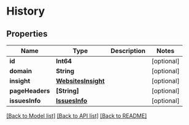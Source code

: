 # History

## Properties
Name | Type | Description | Notes
------------ | ------------- | ------------- | -------------
**id** | **Int64** |  | [optional] 
**domain** | **String** |  | [optional] 
**insight** | [**WebsitesInsight**](WebsitesInsight.md) |  | [optional] 
**pageHeaders** | **[String]** |  | [optional] 
**issuesInfo** | [**IssuesInfo**](IssuesInfo.md) |  | [optional] 

[[Back to Model list]](../README.md#documentation-for-models) [[Back to API list]](../README.md#documentation-for-api-endpoints) [[Back to README]](../README.md)


